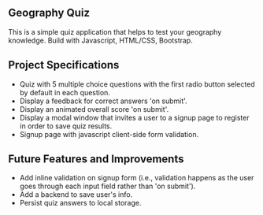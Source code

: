 ## Geography Quiz

This is a simple quiz application that helps to test your geography knowledge. Build with Javascript, HTML/CSS, Bootstrap.

## Project Specifications

- Quiz with 5 multiple choice questions with the first radio button selected by default in each question.
- Display a feedback for correct answers 'on submit'.
- Display an animated overall score 'on submit'.
- Display a modal window that invites a user to a signup page to register in order to save quiz results. 
- Signup page with javascript client-side form validation.

## Future Features and Improvements

- Add inline validation on signup form (i.e., validation happens as the user goes through each input field rather than 'on submit').
- Add a backend to save user's info.
- Persist quiz answers to local storage.

